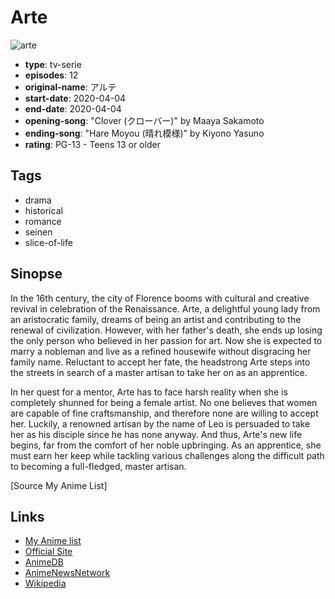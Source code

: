 # Arte

![arte](https://cdn.myanimelist.net/images/anime/1284/106945.jpg)

-   **type**: tv-serie
-   **episodes**: 12
-   **original-name**: アルテ
-   **start-date**: 2020-04-04
-   **end-date**: 2020-04-04
-   **opening-song**: "Clover (クローバー)" by Maaya Sakamoto
-   **ending-song**: "Hare Moyou (晴れ模様)" by Kiyono Yasuno
-   **rating**: PG-13 - Teens 13 or older

## Tags

-   drama
-   historical
-   romance
-   seinen
-   slice-of-life

## Sinopse

In the 16th century, the city of Florence booms with cultural and creative revival in celebration of the Renaissance. Arte, a delightful young lady from an aristocratic family, dreams of being an artist and contributing to the renewal of civilization. However, with her father's death, she ends up losing the only person who believed in her passion for art. Now she is expected to marry a nobleman and live as a refined housewife without disgracing her family name. Reluctant to accept her fate, the headstrong Arte steps into the streets in search of a master artisan to take her on as an apprentice.

In her quest for a mentor, Arte has to face harsh reality when she is completely shunned for being a female artist. No one believes that women are capable of fine craftsmanship, and therefore none are willing to accept her. Luckily, a renowned artisan by the name of Leo is persuaded to take her as his disciple since he has none anyway. And thus, Arte's new life begins, far from the comfort of her noble upbringing. As an apprentice, she must earn her keep while tackling various challenges along the difficult path to becoming a full-fledged, master artisan.

[Source My Anime List]

## Links

-   [My Anime list](https://myanimelist.net/anime/40128/Arte)
-   [Official Site](http://arte-anime.com/)
-   [AnimeDB](http://anidb.info/perl-bin/animedb.pl?show=anime&aid=15013)
-   [AnimeNewsNetwork](http://www.animenewsnetwork.com/encyclopedia/anime.php?id=22338)
-   [Wikipedia](https://en.wikipedia.org/wiki/Arte_%28manga%29#Anime)
